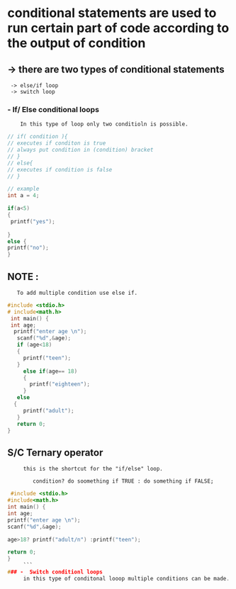 # conditional statements are used to run certain part of code according to the output of condition
## -> there are two types of conditional statements
     -> else/if loop
     -> switch loop
  ### - If/ Else conditional loops
        In this type of loop only two conditioln is possible.
 ```c
// if( condition ){
// executes if conditon is true
// always put condition in (condition) bracket
// }
// else{
// executes if condition is false
// }

// example
int a = 4;

if(a<5)
{
  printf("yes");
  
}
else {
printf("no");
}
```
## NOTE :
       To add multiple condition use else if.
```c
#include <stdio.h>
# include<math.h>
 int main() {
 int age;
  printf("enter age \n");
   scanf("%d",&age);
   if (age<18)
   {
     printf("teen");
   }
     else if(age== 18)
     {
       printf("eighteen");
     }
   else
  {
     printf("adult");
   }
   return 0;
}
```
## S/C Ternary operator
         this is the shortcut for the "if/else" loop.
         
            condition? do soomething if TRUE : do something if FALSE;
   ```c
    #include <stdio.h>
#include<math.h>
 int main() {
 int age;
  printf("enter age \n");
   scanf("%d",&age);
   
age>18? printf("adult/n") :printf("teen");
   
   return 0;
}
        ```
 ### -  Switch conditionl loops
        in this type of conditonal looop multiple conditions can be made.

